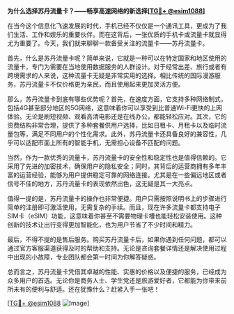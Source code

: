 **为什么选择苏丹流量卡？——畅享高速网络的新选择[[TG💪+ @esim1088](https://t.me/s/esim1088)]**

在当今这个信息化飞速发展的时代，手机已经不仅仅是一个通讯工具，更成为了我们生活、工作和娱乐的重要伙伴。而在这背后，一张优质的手机卡或流量卡就显得尤为重要了。今天，我们就来聊聊一款备受关注的流量卡——苏丹流量卡。

首先，什么是苏丹流量卡呢？简单来说，它就是一种可以在特定国家和地区使用的流量卡，专门为需要在当地使用数据服务的人群设计。对于经常出差、旅行或者有跨境需求的人来说，这种流量卡无疑是非常实用的选择。相比传统的国际漫游服务，苏丹流量卡不仅价格更为亲民，而且使用起来更加灵活方便。

那么，苏丹流量卡到底有哪些优势呢？首先，在速度方面，它支持多种网络制式，包括4G甚至部分地区的5G网络，这意味着你可以享受到比普通Wi-Fi更快的上网体验。无论是刷短视频、观看高清电影还是在线办公，都能轻松应对。其次，它的资费结构非常合理，提供了多种套餐供用户选择，比如日租卡、月租卡以及临时流量包等，满足不同用户的个性化需求。此外，苏丹流量卡还具备良好的兼容性，几乎可以适配市面上所有的智能手机，无需担心设备不匹配的问题。

当然，作为一款优秀的流量卡，苏丹流量卡的安全性和稳定性也是值得信赖的。它采用了先进的加密技术，确保用户的隐私安全；同时，其背后的运营商拥有多年丰富的运营经验，能够为用户提供稳定可靠的网络连接。尤其是在一些偏远地区或者信号不佳的地方，苏丹流量卡的表现依然出色，这无疑是其一大亮点。

值得一提的是，苏丹流量卡的操作也非常便捷。用户只需按照说明书上的步骤进行简单的注册即可激活使用，无需复杂的手续。而且，现在许多流量卡都支持电子SIM卡（eSIM）功能，这意味着你甚至不需要物理卡槽也能轻松安装使用。这种创新的技术让出行变得更加智能化，也为用户节省了不少时间和精力。

最后，不得不提的是售后服务。购买苏丹流量卡后，如果你遇到任何问题，都可以通过官方客服渠道获得及时的帮助和支持。无论是咨询套餐详情还是解决使用过程中出现的小故障，专业团队都会第一时间为你解答疑惑。

总而言之，苏丹流量卡凭借其卓越的性能、实惠的价格以及便捷的服务，已经成为众多用户的首选。无论你是商务人士、学生党还是旅游爱好者，它都能为你带来前所未有的便利与舒适。还在犹豫什么？赶紧入手一张吧！

[[TG💪+ @esim1088](https://t.me/s/esim1088) ![Image](https://i.postimg.cc/4NQfJmqS/Snipaste-2025-05-13-00-14-12.png)]